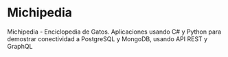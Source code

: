 # Michipedia
Michipedia - Enciclopedia de Gatos. Aplicaciones usando C# y Python para demostrar conectividad a PostgreSQL y MongoDB, usando API REST y GraphQL
